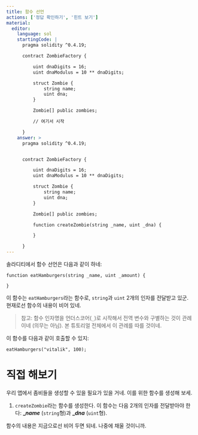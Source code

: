 ```yaml
---
title: 함수 선언
actions: ['정답 확인하기', '힌트 보기']
material:
  editor:
    language: sol
    startingCode: |
      pragma solidity ^0.4.19;

      contract ZombieFactory {

          uint dnaDigits = 16;
          uint dnaModulus = 10 ** dnaDigits;

          struct Zombie {
              string name;
              uint dna;
          }

          Zombie[] public zombies;

          // 여기서 시작

      }
    answer: >
      pragma solidity ^0.4.19;


      contract ZombieFactory {

          uint dnaDigits = 16;
          uint dnaModulus = 10 ** dnaDigits;

          struct Zombie {
              string name;
              uint dna;
          }

          Zombie[] public zombies;

          function createZombie(string _name, uint _dna) {

          }

      }
---
```


솔라디티에서 함수 선언은 다음과 같이 하네:

```
function eatHamburgers(string _name, uint _amount) {

}
```

이 함수는 `eatHamburgers`라는 함수로, `string`과 `uint` 2개의 인자를 전달받고 있군. 현재로선 함수의 내용이 비어 있네.

> 참고: 함수 인자명을 언더스코어(`_`)로 시작해서 전역 변수와 구별하는 것이 관례이네 (의무는 아님). 본 튜토리얼 전체에서 이 관례를 따를 것이네.

이 함수를 다음과 같이 호출할 수 있지:

```
eatHamburgers("vitalik", 100);
```

# 직접 해보기

우리 앱에서 좀비들을 생성할 수 있을 필요가 있을 거네. 이를 위한 함수를 생성해 보세.

1. `createZombie`라는 함수를 생성한다. 이 함수는 다음 2개의 인자를 전달받아야 한다: **__name_** (`string`형)과 **__dna_** (`uint`형).

함수의 내용은 지금으로선 비어 두면 되네. 나중에 채울 것이니까.
